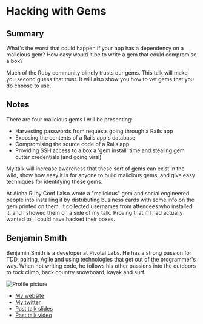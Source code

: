 # Hacking with Gems

## Summary

What's the worst that could happen if your app has a dependency on a malicious gem? How easy would it be to write a gem that could compromise a box?

Much of the Ruby community blindly trusts our gems. This talk will make you second guess that trust. It will also show you how to vet gems that you do choose to use.

## Notes

There are four malicious gems I will be presenting:

- Harvesting passwords from requests going through a Rails app
- Exposing the contents of a Rails app's database
- Compromising the source code of a Rails app
- Providing SSH access to a box a 'gem install' time and stealing gem cutter credentials (and going viral)

My talk will increase awareness that these sort of gems can exist in the wild, show how easy it is for anyone to build malicious gems, and give easy techniques for identifying these gems.

At Aloha Ruby Conf I also wrote a "malicious" gem and social engineered people into installing it by distributing business cards with some info on the gem printed on them. It collected usernames from attendees who installed it, and I showed them on a side of my talk. Proving that if I had actually wanted to, I could have hacked their boxes.

## Benjamin Smith

Benjamin Smith is a developer at Pivotal Labs. He has a strong passion for TDD, pairing, Agile and using technologies that get out of the programmer's way. When not writing code, he follows his other passions into the outdoors to rock climb, back country snowboard, kayak and surf.

![Profile picture](https://raw.github.com/benjaminleesmith/rubyconfau-2013-cfp/master/hacking_with_gems/profile_picture.jpg)
- [My website](http://pivotallabs.com/users/bsmith/blog)
- [My twitter](https://twitter.com/benjamin_smith)
- [Past talk slides](https://speakerdeck.com/u/benjaminleesmith/p/hacking-with-gems)
- [Past talk video](http://www.confreaks.com/videos/1243-aloharuby2012-hacking-with-gems)

